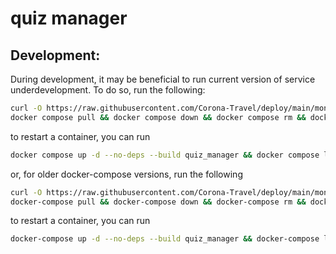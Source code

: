 quiz manager
============

Development:
------------

During development, it may be beneficial to run current version of service underdevelopment.
To do so, run the following:
```sh
curl -O https://raw.githubusercontent.com/Corona-Travel/deploy/main/mongo-init.js
docker compose pull && docker compose down && docker compose rm && docker compose build && docker compose up --build --force-recreate -d && docker compose logs -f
```
to restart a container, you can run
```sh
docker compose up -d --no-deps --build quiz_manager && docker compose logs -f
```

or, for older docker-compose versions, run the following
```sh
curl -O https://raw.githubusercontent.com/Corona-Travel/deploy/main/mongo-init.js
docker-compose pull && docker-compose down && docker-compose rm && docker-compose build && docker-compose up --build --force-recreate -d && docker-compose logs -f
```
to restart a container, you can run
```sh
docker-compose up -d --no-deps --build quiz_manager && docker-compose logs -f
```
